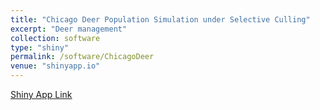 ```yaml
---
title: "Chicago Deer Population Simulation under Selective Culling"
excerpt: "Deer management"
collection: software
type: "shiny"
permalink: /software/ChicagoDeer
venue: "shinyapp.io"
---
```


[Shiny App Link](https://yunyishen.shinyapps.io/chicago_scheme/)
